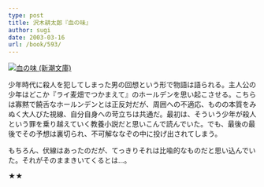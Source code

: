 ```yaml
---
type: post
title: 沢木耕太郎『血の味』
author: sugi
date: 2003-03-16
url: /book/593/
---
```

<a href="http://www.amazon.co.jp/exec/obidos/ASIN/4101235147/chezsugi-22/ref=nosim/" onclick="_gaq.push(['_trackEvent', 'outbound-article', 'http://www.amazon.co.jp/exec/obidos/ASIN/4101235147/chezsugi-22/ref=nosim/', '']);" name="amazletlink" target="_blank"><img src="http://i1.wp.com/ec2.images-amazon.com/images/I/41CTJM9D49L.SL160.jpg?w=660" alt="血の味 (新潮文庫)" class="alignleft" data-recalc-dims="1" /></a>

少年時代に殺人を犯してしまった男の回想という形で物語は語られる。主人公の少年はどこか『ライ麦畑でつかまえて』のホールデンを思い起こさせる。こちらは寡黙で饒舌なホールンデンとは正反対だが、周囲への不適応、ものの本質をみぬく大人びた視線、自分自身への苛立ちは共通だ。最初は、そういう少年が殺人という罪を乗り越えていく教養小説だと思いこんで読んでいた。でも、最後の最後でその予想は裏切られ、不可解ななぞの中に投げ出されてしまう。

もちろん、伏線はあったのだが、てっきりそれは比喩的なものだと思い込んでいた。それがそのままきいてくるとは…。

★★

